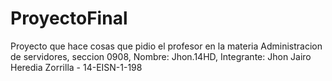 # ProyectoFinal
Proyecto que hace cosas que pidio el profesor en la materia Administracion de servidores, seccion 0908, Nombre: Jhon.14HD, Integrante: Jhon Jairo Heredia Zorrilla - 14-EISN-1-198
